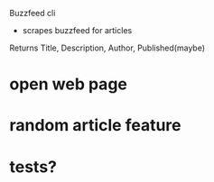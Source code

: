 Buzzfeed cli

 - scrapes buzzfeed for articles

 Returns Title, Description, Author, Published(maybe)


 # open web page
 # random article feature
 # tests?
